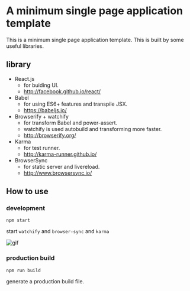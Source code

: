 # A minimum single page application template

This is a minimum single page application template.
This is built by some useful libraries.

## library

* React.js
    * for buiding UI.
    * http://facebook.github.io/react/
* Babel
    * for using ES6+ features and transpile JSX.
    * https://babeljs.io/
* Browserify + watchify
    * for transform Babel and power-assert.
    * watchify is used autobuild and transforming more faster.
    * http://browserify.org/
* Karma
    * for test runner.
    * http://karma-runner.github.io/
* BrowserSync
    * for static server and livereload.
    * http://www.browsersync.io/

## How to use

### development

```
npm start
```

start `watchify` and `browser-sync` and `karma`

![gif](http://i.gyazo.com/f906464bfb325437c5c905f80a5b976d.gif)

### production build

```
npm run build
```

generate a production build file.

